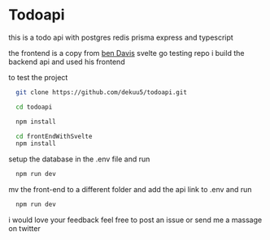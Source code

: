 # Todoapi

this is a todo api with postgres redis prisma  express and typescript 

the frontend is a copy from [ben Davis](https://github.com/bmdavis419) svelte go testing repo 
i build the backend api and used his frontend 

to test the project

``` bash
  git clone https://github.com/dekuu5/todoapi.git

  cd todoapi

  npm install

  cd frontEndWithSvelte
  npm install

```

setup the database in the .env file
and run 

``` bash 
  npm run dev
```

mv the front-end to a different folder 
and add the api link to .env 
and run

``` bash 
  npm run dev
```

i would love your feedback feel free to post an issue or send me a massage on twitter
